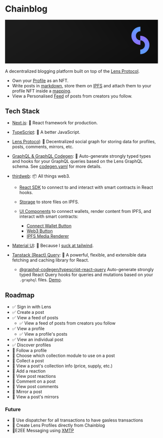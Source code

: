 # Chainblog

![banner.png](./banner.png)

A decentralized blogging platform built on top of the [Lens Protocol](https://www.lens.xyz/).

- Own your [Profile](https://docs.lens.xyz/docs/profile) as an NFT.
- Write posts in [markdown](https://www.markdownguide.org/), store them on [IPFS](https://portal.thirdweb.com/storage) and attach them to your profile NFT inside a [mapping](https://docs.soliditylang.org/en/v0.8.17/types.html#mapping-types).
- View a Personalised [Feed](https://docs.lens.xyz/docs/timeline) of posts from creators you follow.

## Tech Stack

- [Next.js](https://nextjs.org/): 🐐 React framework for production.

- [TypeScript](https://www.typescriptlang.org/): 🦕 A better JavaScript.

- [Lens Protocol](https://www.lens.xyz/): 📡 Decentralized social graph for storing data for profiles, posts, comments, mirrors, etc.

- [GraphQL & GraphQL Codegen](https://the-guild.dev/graphql/codegen): 📜 Auto-generate strongly typed types and hooks for your GraphQL queries based on the Lens GraphQL schema. See [codegen.yaml](./codegen.yaml) for more details.

- [thirdweb](https://portal.thirdweb.com/sdk): 📦 All things web3.

  - [React SDK](https://portal.thirdweb.com/sdk) to connect to and interact with smart contracts in React hooks.

  - [Storage](https://portal.thirdweb.com/storage) to store files on IPFS.

  - [UI Components](https://portal.thirdweb.com/ui-components) to connect wallets, render content from IPFS, and interact with smart contracts:
    - [Connect Wallet Button](https://portal.thirdweb.com/ui-components/connectwalletbutton)
    - [Web3 Button](https://portal.thirdweb.com/ui-components/web3button)
    - [IPFS Media Renderer](https://portal.thirdweb.com/ui-components/ipfs-media-renderer)

- [Material UI](https://mui.com/): 🎨 Because I [suck at tailwind](https://twitter.com/jarrodWattsDev/status/1602741700472049667).

- [Tanstack (React) Query](https://tanstack.com/query/v4): 🐶 A powerful, flexible, and extensible data fetching and caching library for React.
  - [@graphql-codegen/typescript-react-query](https://the-guild.dev/graphql/codegen/plugins/typescript/typescript-react-query) Auto-generate strongly typed React Query hooks for queries and mutations based on your `.graphql` files. [Demo](https://twitter.com/jarrodWattsDev/status/1602534171284426754).

## Roadmap

- ✅ Sign in with Lens
- ✅ Create a post
- ✅ View a feed of posts
  - ✅ View a feed of posts from creators you follow
- ✅ View a profile
  - ✅ View a profile's posts
- ✅ View an individual post
- ✅ Discover profiles
- 🚧 Follow a profile
- 🚧 Choose which collection module to use on a post
- 🚧 Collect a post
- 🚧 View a post's collection info (price, supply, etc.)
- 🚧 Add a reaction
- 🚧 View post reactions
- 🚧 Comment on a post
- 🚧 View post comments
- 🚧 Mirror a post
- 🚧 View a post's mirrors

### Future

- 🤔 Use dispatcher for all transactions to have gasless transactions
- 🤔 Create Lens Profiles directly from Chainblog
- 🤔E2EE Messaging using [XMTP](https://xmtp.org/)
